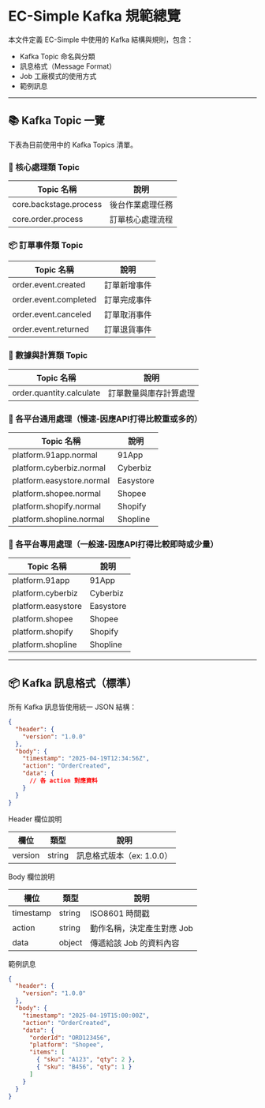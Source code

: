 # EC-Simple Kafka 規範總覽

本文件定義 EC-Simple 中使用的 Kafka 結構與規則，包含：

- Kafka Topic 命名與分類
- 訊息格式（Message Format）
- Job 工廠模式的使用方式
- 範例訊息

---

## 📚 Kafka Topic 一覽

下表為目前使用中的 Kafka Topics 清單。

### 🧠 核心處理類 Topic

| Topic 名稱               | 說明                   |
|--------------------------|------------------------|
| core.backstage.process   | 後台作業處理任務       |
| core.order.process       | 訂單核心處理流程       |

### 📦 訂單事件類 Topic

| Topic 名稱               | 說明                   |
|--------------------------|------------------------|
| order.event.created      | 訂單新增事件           |
| order.event.completed    | 訂單完成事件           |
| order.event.canceled     | 訂單取消事件           |
| order.event.returned     | 訂單退貨事件           |

### 🧮 數據與計算類 Topic

| Topic 名稱                 | 說明                     |
|----------------------------|--------------------------|
| order.quantity.calculate   | 訂單數量與庫存計算處理   |

### 🏪 各平台通用處理（慢速-因應API打得比較重或多的）

| Topic 名稱                     | 說明                       |
|--------------------------------|----------------------------|
| platform.91app.normal          | 91App          |
| platform.cyberbiz.normal       | Cyberbiz       |
| platform.easystore.normal      | Easystore      |
| platform.shopee.normal         | Shopee         |
| platform.shopify.normal        | Shopify        |
| platform.shopline.normal       | Shopline       |

### 🏪 各平台專用處理（一般速-因應API打得比較即時或少量）

| Topic 名稱                     | 說明                       |
|--------------------------------|----------------------------|
| platform.91app                | 91App         |
| platform.cyberbiz             | Cyberbiz       |
| platform.easystore            | Easystore      |
| platform.shopee               | Shopee         |
| platform.shopify              | Shopify        |
| platform.shopline             | Shopline       |

---

## 📦 Kafka 訊息格式（標準）

所有 Kafka 訊息皆使用統一 JSON 結構：

```json
{
  "header": {
    "version": "1.0.0"
  },
  "body": {
    "timestamp": "2025-04-19T12:34:56Z",
    "action": "OrderCreated",
    "data": {
      // 各 action 對應資料
    }
  }
}
```

Header 欄位說明

| 欄位	|類型	|說明   |
|--------------------------------|----------------------------|-----|
| version	|string	|訊息格式版本（ex: 1.0.0）  |


Body  欄位說明

| 欄位	|類型	|說明   |
|--------------------------------|----------------------------|-----|
| timestamp	|string	|ISO8601 時間戳 |
| action	|string	|動作名稱，決定產生對應 Job|
| data	|object	|傳遞給該 Job 的資料內容 |

範例訊息

```json
{
  "header": {
    "version": "1.0.0"
  },
  "body": {
    "timestamp": "2025-04-19T15:00:00Z",
    "action": "OrderCreated",
    "data": {
      "orderId": "ORD123456",
      "platform": "Shopee",
      "items": [
        { "sku": "A123", "qty": 2 },
        { "sku": "B456", "qty": 1 }
      ]
    }
  }
}
```